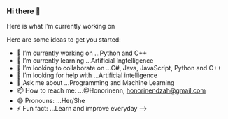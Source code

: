 ### Hi there 👋

Here is what I'm currently working on

Here are some ideas to get you started:

- 🔭 I’m currently working on ...Python and C++
- 🌱 I’m currently learning ...Artificial Ingtelligence
- 👯 I’m looking to collaborate on ...C#, Java, JavaScript, Python and C++
- 🤔 I’m looking for help with ...Artificial intelligence
- 💬 Ask me about ...Programming and Machine Learning
- 📫 How to reach me: ...@Honorinenn, honorinendzah@gmail.com
- 😄 Pronouns: ...Her/She
- ⚡ Fun fact: ...Learn and improve everyday
-->
